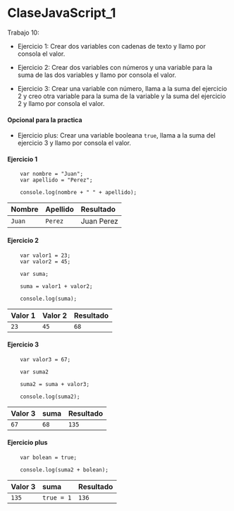 
# ClaseJavaScript_1

Trabajo 10:
- Ejercicio 1: Crear dos variables con cadenas de texto y llamo por consola el valor.

- Ejercicio 2: Crear dos variables con números y una variable para la suma de las dos variables y llamo por consola el valor.

- Ejercicio 3: Crear una variable con número, llama a la suma del ejercicio 2 y creo otra variable para la suma de la variable y la suma del ejercicio 2 y llamo por consola el valor.

#### Opcional para la practica

- Ejercicio plus: Crear una variable booleana `true`, llama a la suma del ejercicio 3 y llamo por consola el valor.



#### Ejercicio 1

```http
    var nombre = "Juan";
    var apellido = "Perez";

    console.log(nombre + " " + apellido);
```

| Nombre | Apellido     | Resultado                |
| :-------- | :------- | :------------------------- |
| `Juan` | `Perez` | Juan Perez |


#### Ejercicio 2

```http
    var valor1 = 23;
    var valor2 = 45;

    var suma;

    suma = valor1 + valor2;

    console.log(suma);
```

| Valor 1 | Valor 2     | Resultado                |
| :-------- | :------- | :------------------------- |
| `23` | `45` | `68` |

#### Ejercicio 3

```http
    var valor3 = 67;

    var suma2

    suma2 = suma + valor3;

    console.log(suma2);
```

| Valor 3 | suma     | Resultado                |
| :-------- | :------- | :------------------------- |
| `67` | `68` | `135` |

#### Ejercicio plus

```http
    var bolean = true;

    console.log(suma2 + bolean);
```

| Valor 3 | suma     | Resultado                |
| :-------- | :------- | :------------------------- |
| `135` | `true = 1` | `136` |
